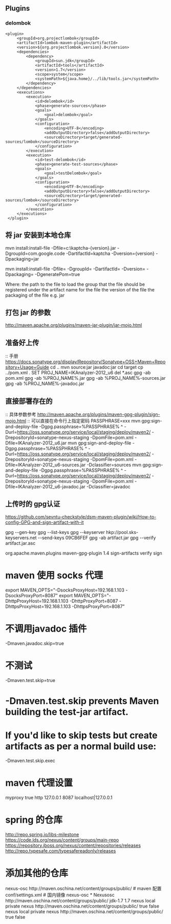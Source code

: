 ## Plugins

### delombok
```
<plugin>
     <groupId>org.projectlombok</groupId>
     <artifactId>lombok-maven-plugin</artifactId>
     <version>${org.projectlombok.version}.0</version>
     <dependencies>
         <dependency>
             <groupId>sun.jdk</groupId>
             <artifactId>tools</artifactId>
             <version>1.7</version>
             <scope>system</scope>
             <systemPath>${java.home}/../lib/tools.jar</systemPath>
         </dependency>
     </dependencies>
     <executions>
         <execution>
             <id>delombok</id>
             <phase>generate-sources</phase>
             <goals>
                 <goal>delombok</goal>
             </goals>
             <configuration>
                 <encoding>UTF-8</encoding>
                 <addOutputDirectory>false</addOutputDirectory>
                 <sourceDirectory>target/generated-sources/lombok</sourceDirectory>
             </configuration>
         </execution>
         <execution>
             <id>test-delombok</id>
             <phase>generate-test-sources</phase>
             <goals>
                 <goal>testDelombok</goal>
             </goals>
             <configuration>
                 <encoding>UTF-8</encoding>
                 <addOutputDirectory>false</addOutputDirectory>
                 <sourceDirectory>target/generated-sources/lombok</sourceDirectory>
             </configuration>
         </execution>
     </executions>
 </plugin>
```

将 jar 安装到本地仓库
----
mvn install:install-file -Dfile=c:\kaptcha-{version}.jar -DgroupId=com.google.code -DartifactId=kaptcha -Dversion={version} -Dpackaging=jar

mvn install:install-file
-Dfile=<path-to-file>
-DgroupId=<group-id>
-DartifactId=<artifact-id>
-Dversion=<version>
-Dpackaging=<packaging>
-DgeneratePom=true

Where: <path-to-file>  the path to the file to load
   <group-id>      the group that the file should be registered under
   <artifact-id>   the artifact name for the file
   <version>       the version of the file
   <packaging>     the packaging of the file e.g. jar

打包 jar 的参数   
----
http://maven.apache.org/plugins/maven-jar-plugin/jar-mojo.html


准备好上传
---------
:: 手册 https://docs.sonatype.org/display/Repository/Sonatype+OSS+Maven+Repository+Usage+Guide
cd ..
mvn source:jar javadoc:jar
cd target
cp ../pom.xml .
SET PROJ_NAME=IKAnalyzer-2012_u6
del *.asc
gpg -ab pom.xml
gpg -ab %PROJ_NAME%.jar
gpg -ab %PROJ_NAME%-sources.jar
gpg -ab %PROJ_NAME%-javadoc.jar

直接部署存在的
-------------
:: 具体参数参考 http://maven.apache.org/plugins/maven-gpg-plugin/sign-mojo.html
:: 可以直接在命令行上指定密码
PASSPHRASE=xxx
mvn gpg:sign-and-deploy-file -Dgpg.passphrase=%PASSPHRASE% ^
	-Durl=https://oss.sonatype.org/service/local/staging/deploy/maven2/ -DrepositoryId=sonatype-nexus-staging -DpomFile=pom.xml -Dfile=IKAnalyzer-2012_u6.jar
mvn gpg:sign-and-deploy-file -Dgpg.passphrase=%PASSPHRASE% ^
	-Durl=https://oss.sonatype.org/service/local/staging/deploy/maven2/ -DrepositoryId=sonatype-nexus-staging -DpomFile=pom.xml -Dfile=IKAnalyzer-2012_u6-sources.jar -Dclassifier=sources
mvn gpg:sign-and-deploy-file -Dgpg.passphrase=%PASSPHRASE% ^
	-Durl=https://oss.sonatype.org/service/local/staging/deploy/maven2/ -DrepositoryId=sonatype-nexus-staging -DpomFile=pom.xml -Dfile=IKAnalyzer-2012_u6-javadoc.jar -Dclassifier=javadoc

上传时的 gpg认证
----------------
https://github.com/sevntu-checkstyle/dsm-maven-plugin/wiki/How-to-config-GPG-and-sign-artifact-with-it

gpg --gen-key
gpg --list-keys
gpg --keyserver hkp://pool.sks-keyservers.net --send-keys 09CB6FEF
gpg -ab artifact.jar
gpg --verify artifact.jar.asc

<plugin>
	<groupId>org.apache.maven.plugins</groupId>
	<artifactId>maven-gpg-plugin</artifactId>
	<version>1.4</version>
	<executions>
		<execution>
			<id>sign-artifacts</id>
			<phase>verify</phase>
			<goals>
				<goal>sign</goal>
			</goals>
		</execution>
	</executions>
</plugin>

# maven 使用 socks 代理
export MAVEN_OPTS="-DsocksProxyHost=192.168.1.103 -DsocksProxyPort=8087"
export MAVEN_OPTS="-DhttpProxyHost=192.168.1.103 -DhttpProxyPort=8087 -DhttpsProxyHost=192.168.1.103 -DhttpsProxyPort=8087"

# 不调用javadoc 插件
-Dmaven.javadoc.skip=true
# 不测试
-Dmaven.test.skip=true
# -Dmaven.test.skip prevents Maven building the test-jar artifact.
# If you'd like to skip tests but create artifacts as per a normal build use:
-Dmaven.test.skip.exec

# maven 代理设置
<proxy>
	<id>myproxy</id>
	<active>true</active>
	<protocol>http</protocol>
	<host>127.0.0.1</host>
	<port>8087</port>
	<nonProxyHosts>localhost|127.0.0.1</nonProxyHosts>
</proxy>

# spring 的仓库
http://repo.spring.io/libs-milestone
https://code.lds.org/nexus/content/groups/main-repo
https://repository.jboss.org/nexus/content/repositories/releases
http://repo.typesafe.com/typesafereadonly/releases
# 添加其他的仓库
<repository>
	<id>nexus-osc</id>
	<url>http://maven.oschina.net/content/groups/public/</url>
</repository>
# maven 配置 conf/settings.xml
# 国内镜像
<mirror>  
		<id>nexus-osc</id>  
      <mirrorOf>*</mirrorOf>  
	  <name>Nexusosc</name>  
	  <url>http://maven.oschina.net/content/groups/public/</url>  
</mirror>

<profile>
	<id>jdk-1.7</id>  
	<activation>  
		<jdk>1.7</jdk>  
	</activation>  
	<repositories>  
		<repository>  
			<id>nexus</id>  
			<name>local private nexus</name>  
			<url>http://maven.oschina.net/content/groups/public/</url>  
			<releases>  
				<enabled>true</enabled>  
			</releases>  
			<snapshots>  
				<enabled>false</enabled>  
			</snapshots>  
		</repository>  
	</repositories>  
	<pluginRepositories>  
		<pluginRepository>  
			<id>nexus</id>  
			<name>local private nexus</name>  
			<url>http://maven.oschina.net/content/groups/public/</url>  
			<releases>  
				<enabled>true</enabled>  
			</releases>  
			<snapshots>  
				<enabled>false</enabled>  
			</snapshots>  
		</pluginRepository>  
	</pluginRepositories>  
</profile>
